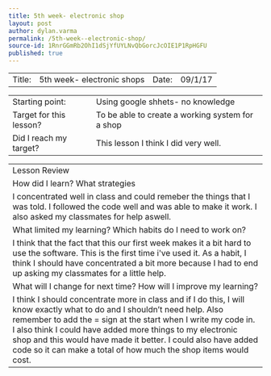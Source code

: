 ```yaml
---
title: 5th week- electronic shop
layout: post
author: dylan.varma
permalink: /5th-week--electronic-shop/
source-id: 1RnrGGmRb2OhI1dSjYfUYLNvQbGorcJcOIE1P1RpHGFU
published: true
---
```

	

<table>
  <tr>
    <td>Title:  </td>
    <td>5th week- electronic shops</td>
    <td>Date:</td>
    <td>09/1/17</td>
  </tr>
</table>


<table>
  <tr>
    <td>Starting point:</td>
    <td>Using google shhets- no knowledge</td>
  </tr>
  <tr>
    <td>Target for this lesson?</td>
    <td>To be able to create a working system for a shop</td>
  </tr>
  <tr>
    <td>Did I reach my target? </td>
    <td>This lesson I think I did very well. </td>
  </tr>
</table>


<table>
  <tr>
    <td>Lesson Review</td>
  </tr>
  <tr>
    <td>How did I learn? What strategies </td>
  </tr>
  <tr>
    <td>I concentrated well in class and could remeber the things that I was told. I followed the code well and was able to make it work. I also asked my classmates for help aswell.</td>
  </tr>
  <tr>
    <td>What limited my learning? Which habits do I need to work on? </td>
  </tr>
  <tr>
    <td>I think that the fact that this our first week makes it a bit hard to use the software. This is the first time i've used it. As a habit, I think I should have concentrated a bit more because I had to end up asking my classmates for a little help.</td>
  </tr>
  <tr>
    <td>What will I change for next time? How will I improve my learning?</td>
  </tr>
  <tr>
    <td>I think I should concentrate more in class and if I do this, I will know exactly what to do and I shouldn’t need help. Also remember to add the = sign at the start when I write my code in. I also think I could have added more things to my electronic shop and this would have made it better. I could also have added code so it can make a total of how much the shop items would cost.</td>
  </tr>
</table>


